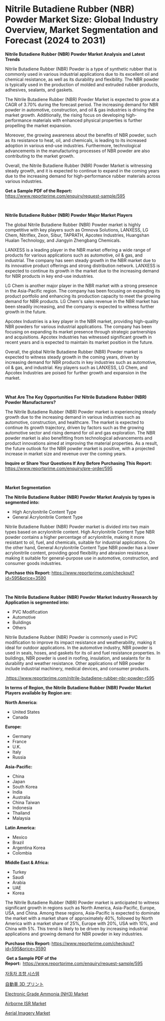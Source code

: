 <p><h1>Nitrile Butadiene Rubber (NBR) Powder Market Size: Global Industry Overview, Market Segmentation and Forecast (2024 to 2031)</h1></p><p><strong>Nitrile Butadiene Rubber (NBR) Powder Market Analysis and Latest Trends</strong></p>
<p><p>Nitrile Butadiene Rubber (NBR) Powder is a type of synthetic rubber that is commonly used in various industrial applications due to its excellent oil and chemical resistance, as well as its durability and flexibility. The NBR powder is typically used in the production of molded and extruded rubber products, adhesives, sealants, and gaskets.</p><p>The Nitrile Butadiene Rubber (NBR) Powder Market is expected to grow at a CAGR of 3.70% during the forecast period. The increasing demand for NBR powder in automotive, construction, and oil & gas industries is driving the market growth. Additionally, the rising focus on developing high-performance materials with enhanced physical properties is further propelling the market expansion.</p><p>Moreover, the growing awareness about the benefits of NBR powder, such as its resistance to heat, oil, and chemicals, is leading to its increased adoption in various end-use industries. Furthermore, technological advancements in the manufacturing processes of NBR powder are also contributing to the market growth.</p><p>Overall, the Nitrile Butadiene Rubber (NBR) Powder Market is witnessing steady growth, and it is expected to continue to expand in the coming years due to the increasing demand for high-performance rubber materials across various industries.</p></p>
<p><strong>Get a Sample PDF of the Report:&nbsp;</strong> <a href="https://www.reportprime.com/enquiry/request-sample/595">https://www.reportprime.com/enquiry/request-sample/595</a></p>
<p>&nbsp;</p>
<p><strong>Nitrile Butadiene Rubber (NBR) Powder Major Market Players</strong></p>
<p><p>The global Nitrile Butadiene Rubber (NBR) Powder market is highly competitive with key players such as Omnova Solutions, LANXESS, LG Chem, Nitriflex, Zeon, Sibur, TAPRATH, Apcotex Industries, Huangshan Hualan Technology, and Jiangyin Zhengbang Chemicals. </p><p>LANXESS is a leading player in the NBR market offering a wide range of products for various applications such as automotive, oil & gas, and industrial. The company has seen steady growth in the NBR market due to its innovative product offerings and strong distribution network. LANXESS is expected to continue its growth in the market due to the increasing demand for NBR products in key end-use industries.</p><p>LG Chem is another major player in the NBR market with a strong presence in the Asia-Pacific region. The company has been focusing on expanding its product portfolio and enhancing its production capacity to meet the growing demand for NBR products. LG Chem's sales revenue in the NBR market has been steadily increasing, and the company is expected to witness further growth in the future.</p><p>Apcotex Industries is a key player in the NBR market, providing high-quality NBR powders for various industrial applications. The company has been focusing on expanding its market presence through strategic partnerships and acquisitions. Apcotex Industries has witnessed significant growth in recent years and is expected to maintain its market position in the future.</p><p>Overall, the global Nitrile Butadiene Rubber (NBR) Powder market is expected to witness steady growth in the coming years, driven by increasing demand for NBR products in key industries such as automotive, oil & gas, and industrial. Key players such as LANXESS, LG Chem, and Apcotex Industries are poised for further growth and expansion in the market.</p></p>
<p>&nbsp;</p>
<p><strong>What Are The Key Opportunities For Nitrile Butadiene Rubber (NBR) Powder Manufacturers?</strong></p>
<p><p>The Nitrile Butadiene Rubber (NBR) Powder market is experiencing steady growth due to the increasing demand in various industries such as automotive, construction, and healthcare. The market is expected to continue its growth trajectory, driven by factors such as the growing automotive sector and rising demand for oil and gas exploration. The NBR powder market is also benefitting from technological advancements and product innovations aimed at improving the material properties. As a result, the future outlook for the NBR powder market is positive, with a projected increase in market size and revenue over the coming years.</p></p>
<p><strong>Inquire or Share Your Questions If Any Before Purchasing This Report:</strong> <a href="https://www.reportprime.com/enquiry/pre-order/595">https://www.reportprime.com/enquiry/pre-order/595</a></p>
<p>&nbsp;</p>
<p><strong>Market Segmentation</strong></p>
<p><strong>The Nitrile Butadiene Rubber (NBR) Powder Market Analysis by types is segmented into:</strong></p>
<p><ul><li>High Acrylonitrile Content Type</li><li>General Acrylonitrile Content Type</li></ul></p>
<p><p>Nitrile Butadiene Rubber (NBR) Powder market is divided into two main types based on acrylonitrile content. High Acrylonitrile Content Type NBR powder contains a higher percentage of acrylonitrile, making it more resistant to oil, fuel, and chemicals, suitable for industrial applications. On the other hand, General Acrylonitrile Content Type NBR powder has a lower acrylonitrile content, providing good flexibility and abrasion resistance, making it suitable for general-purpose use in automotive, construction, and consumer goods industries.</p></p>
<p><strong>Purchase this Report:&nbsp;</strong><a href="https://www.reportprime.com/checkout?id=595&price=3590">https://www.reportprime.com/checkout?id=595&price=3590</a></p>
<p>&nbsp;</p>
<p><strong>The Nitrile Butadiene Rubber (NBR) Powder Market Industry Research by Application is segmented into:</strong></p>
<p><ul><li>PVC Modification</li><li>Automotive</li><li>Buildings</li><li>Others</li></ul></p>
<p><p>Nitrile Butadiene Rubber (NBR) Powder is commonly used in PVC modification to improve its impact resistance and weatherability, making it ideal for outdoor applications. In the automotive industry, NBR powder is used in seals, hoses, and gaskets for its oil and fuel resistance properties. In buildings, NBR powder is used in roofing, insulation, and sealants for its durability and weather resistance. Other applications of NBR powder include industrial machinery, medical devices, and consumer products.</p></p>
<p><a href="https://www.reportprime.com/nitrile-butadiene-rubber-nbr-powder-r595">&nbsp;https://www.reportprime.com/nitrile-butadiene-rubber-nbr-powder-r595</a></p>
<p><strong>In terms of Region, the Nitrile Butadiene Rubber (NBR) Powder Market Players available by Region are:</strong></p>
<p>
    <p> <strong> North America: </strong>
        <ul>
            <li>United States</li>
            <li>Canada</li>
        </ul>
        </p> 
    <p> <strong> Europe: </strong>
        <ul>
            <li>Germany</li>
            <li>France</li>
            <li>U.K.</li>
            <li>Italy</li>
            <li>Russia</li>
        </ul>
        </p> 
    <p> <strong> Asia-Pacific: </strong>
        <ul>
            <li>China</li>
            <li>Japan</li>
            <li>South Korea</li>
            <li>India</li>
            <li>Australia</li>
            <li>China Taiwan</li>
            <li>Indonesia</li>
            <li>Thailand</li>
            <li>Malaysia</li>
        </ul>
        </p> 
    <p> <strong> Latin America: </strong>
        <ul>
            <li>Mexico</li>
            <li>Brazil</li>
            <li>Argentina Korea</li>
            <li>Colombia</li>
        </ul>
        </p> 
    <p> <strong> Middle East & Africa: </strong>
        <ul>
            <li>Turkey</li>
            <li>Saudi</li>
            <li>Arabia</li>
            <li>UAE</li>
            <li>Korea</li>
        </ul>
    </p>
    </p>
<p><p>The Nitrile Butadiene Rubber (NBR) Powder market is anticipated to witness significant growth in regions such as North America, Asia-Pacific, Europe, USA, and China. Among these regions, Asia-Pacific is expected to dominate the market with a market share of approximately 40%, followed by North America with a market share of 25%, Europe with 20%, USA with 10%, and China with 5%. This trend is likely to be driven by increasing industrial applications and growing demand for NBR powder in key industries.</p></p>
<p><strong>Purchase this Report: </strong><a href="https://www.reportprime.com/checkout?id=595&price=3590">https://www.reportprime.com/checkout?id=595&price=3590</a></p>
<p>&nbsp;<strong>Get a Sample PDF of the Report:&nbsp;&nbsp;</strong><a href="https://www.reportprime.com/enquiry/request-sample/595">https://www.reportprime.com/enquiry/request-sample/595</a></p>
<p><strong></strong></p>
<p><p><a href="https://medium.com/@justonblock/%EC%9E%90%EB%8F%99%EC%B0%A8-%EC%A1%B0%ED%96%A5-%EC%8B%9C%EC%8A%A4%ED%85%9C-%EC%8B%9C%EC%9E%A5-%EA%B7%9C%EB%AA%A8-%EC%A0%90%EC%9C%A0%EC%9C%A8-%EB%B0%8F-%ED%8A%B8%EB%A0%8C%EB%93%9C-%EB%B6%84%EC%84%9D-%EB%B3%B4%EA%B3%A0%EC%84%9C-%EC%A0%9C%ED%92%88%EB%B3%84-%EA%B8%B0%EA%B3%84%EC%8B%9D-%EC%A1%B0%ED%96%A5-%EC%8B%9C%EC%8A%A4%ED%85%9C-%ED%8C%8C%EC%9B%8C-%EC%8A%A4%ED%8B%B0%EC%96%B4%EB%A7%81-%EC%8B%9C%EC%8A%A4%ED%85%9C-%EB%B0%8F-%EC%84%B8%EA%B7%B8%EB%A8%BC%ED%8A%B8-%EC%98%88%EC%B8%A1-2024-2031-f0598e275194">자동차 조향 시스템</a></p><p><a href="https://medium.com/@elihomenick1943/%E8%87%AA%E5%8B%95%E8%BB%8A3d%E3%83%97%E3%83%AA%E3%83%B3%E3%83%88%E5%B8%82%E5%A0%B4-%E3%82%B0%E3%83%AD%E3%83%BC%E3%83%90%E3%83%AB%E3%81%8A%E3%82%88%E3%81%B3%E5%9C%B0%E5%9F%9F%E5%88%A5%E5%88%86%E6%9E%90-%E3%82%A8%E3%83%B3%E3%83%89%E3%83%A6%E3%83%BC%E3%82%B6%E3%83%BC-%E8%A3%BD%E5%93%81-%E5%9C%B0%E5%9F%9F%E3%81%AB%E7%84%A6%E7%82%B9%E3%82%92%E5%BD%93%E3%81%A6%E3%81%9F%E5%88%86%E6%9E%90%E3%81%A8%E4%BA%88%E6%B8%AC-2024%E5%B9%B4%E3%81%8B%E3%82%892031%E5%B9%B4%E3%81%BE%E3%81%A7-e6d2cf6d04de">自動車 3D プリント</a></p><p><a href="https://github.com/ayamsauke86/Market-Research-Report-List-1/blob/main/electronic-grade-ammonia-nh3-market.md">Electronic Grade Ammonia (NH3) Market</a></p><p><a href="https://www.linkedin.com/pulse/airborne-isr-market-size-type-hardwareplaformothers-product-9wuac">Airborne ISR Market</a></p><p><a href="https://issuu.com/reportprime-2/docs/aerial-imagery-market-size-2030.pptx">Aerial Imagery Market</a></p></p>